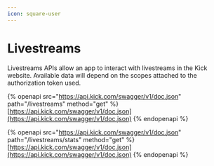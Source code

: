 ```yaml
---
icon: square-user
---
```


# Livestreams

Livestreams APIs allow an app to interact with livestreams in the Kick website. Available data will depend on the scopes attached to the authorization token used.

{% openapi src="https://api.kick.com/swagger/v1/doc.json" path="/livestreams" method="get" %}
[https://api.kick.com/swagger/v1/doc.json](https://api.kick.com/swagger/v1/doc.json)
{% endopenapi %}

{% openapi src="https://api.kick.com/swagger/v1/doc.json" path="/livestreams/stats" method="get" %}
[https://api.kick.com/swagger/v1/doc.json](https://api.kick.com/swagger/v1/doc.json)
{% endopenapi %}
